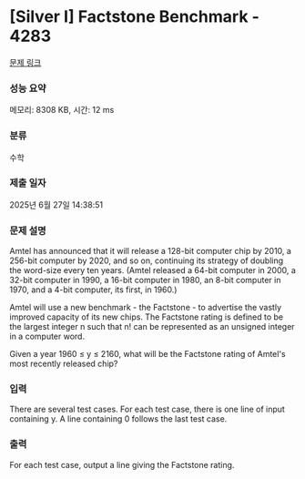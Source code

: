 # [Silver I] Factstone Benchmark - 4283 

[문제 링크](https://www.acmicpc.net/problem/4283) 

### 성능 요약

메모리: 8308 KB, 시간: 12 ms

### 분류

수학

### 제출 일자

2025년 6월 27일 14:38:51

### 문제 설명

<p>Amtel has announced that it will release a 128-bit computer chip by 2010, a 256-bit computer by 2020, and so on, continuing its strategy of doubling the word-size every ten years. (Amtel released a 64-bit computer in 2000, a 32-bit computer in 1990, a 16-bit computer in 1980, an 8-bit computer in 1970, and a 4-bit computer, its first, in 1960.)</p>

<p>Amtel will use a new benchmark - the Factstone - to advertise the vastly improved capacity of its new chips. The Factstone rating is defined to be the largest integer n such that n! can be represented as an unsigned integer in a computer word.</p>

<p>Given a year 1960 ≤ y ≤ 2160, what will be the Factstone rating of Amtel's most recently released chip?</p>

### 입력 

 <p>There are several test cases. For each test case, there is one line of input containing y. A line containing 0 follows the last test case. </p>

### 출력 

 <p>For each test case, output a line giving the Factstone rating.</p>

